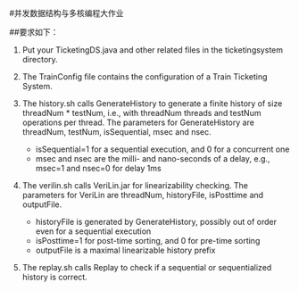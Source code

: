 #并发数据结构与多核编程大作业

##要求如下：

1. Put your TicketingDS.java and other related files in the ticketingsystem directory.

2. The TrainConfig file contains the configuration of a Train Ticketing System.

3. The history.sh calls GenerateHistory to generate a finite history of size threadNum * testNum, i.e., with threadNum threads and testNum operations per thread. The parameters for GenerateHistory are threadNum, testNum, isSequential, msec and nsec. 
   * isSequential=1 for a sequential execution, and 0 for a concurrent one
   * msec and nsec are the milli- and nano-seconds of a delay, e.g., msec=1 and nsec=0 for delay 1ms 

4. The verilin.sh calls VeriLin.jar for linearizability checking. The parameters for VeriLin are threadNum, historyFile, isPosttime and outputFile.
   * historyFile is generated by GenerateHistory, possibly out of order even for a sequential execution
   * isPosttime=1 for post-time sorting, and 0 for pre-time sorting
   * outputFile is a maximal linearizable history prefix

5. The replay.sh calls Replay to check if a sequential or sequentialized history is correct.

